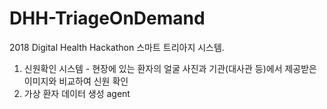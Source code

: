 # DHH-TriageOnDemand
2018 Digital Health Hackathon 스마트 트리아지 시스템.
1. 신원확인 시스템 - 현장에 있는 환자의 얼굴 사진과 기관(대사관 등)에서 제공받은 이미지와 비교하여 신원 확인
2. 가상 환자 데이터 생성 agent
